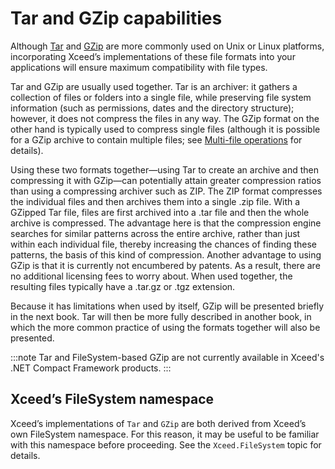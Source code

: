 # Tar and GZip capabilities

Although [Tar](/zip/basic-concepts/tar-gzip-capabilities/tar/overview) and [GZip](/zip/basic-concepts/tar-gzip-capabilities/gzip/overview) are more commonly used on Unix or Linux platforms, incorporating Xceed’s implementations of these file formats into your applications will ensure maximum compatibility with file types. 

Tar and GZip are usually used together. Tar is an archiver: it gathers a collection of files or folders into a single file, while preserving file system information (such as permissions, dates and the directory structure); however, it does not compress the files in any way. The GZip format on the other hand is typically used to compress single files (although it is possible for a GZip archive to contain multiple files; see [Multi-file operations](/zip/basic-concepts/tar-gzip-capabilities/gzip/performing-multifile-gzip) for details). 

Using these two formats together—using Tar to create an archive and then compressing it with GZip—can potentially attain greater compression ratios than using a compressing archiver such as ZIP. The ZIP format compresses the individual files and then archives them into a single .zip file. With a GZipped Tar file, files are first archived into a .tar file and then the whole archive is compressed. The advantage here is that the compression engine searches for similar patterns across the entire archive, rather than just within each individual file, thereby increasing the chances of finding these patterns, the basis of this kind of compression. Another advantage to using GZip is that it is currently not encumbered by patents. As a result, there are no additional licensing fees to worry about. When used together, the resulting files typically have a .tar.gz or .tgz extension. 

Because it has limitations when used by itself, GZip will be presented briefly in the next book. Tar will then be more fully described in another book, in which the more common practice of using the formats together will also be presented. 

:::note
Tar and FileSystem-based GZip are not currently available in Xceed's .NET Compact Framework products.
:::

## Xceed’s FileSystem namespace

Xceed’s implementations of `Tar` and `GZip` are both derived from Xceed’s own FileSystem namespace. For this reason, it may be useful to be familiar with this namespace before proceeding. See the `Xceed.FileSystem` topic for details.